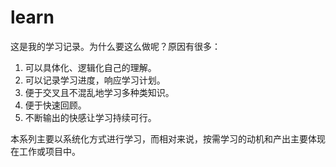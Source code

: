 # learn

这是我的学习记录。为什么要这么做呢？原因有很多：

1. 可以具体化、逻辑化自己的理解。
2. 可以记录学习进度，响应学习计划。
3. 便于交叉且不混乱地学习多种类知识。
4. 便于快速回顾。
5. 不断输出的快感让学习持续可行。

本系列主要以系统化方式进行学习，而相对来说，按需学习的动机和产出主要体现在工作或项目中。
